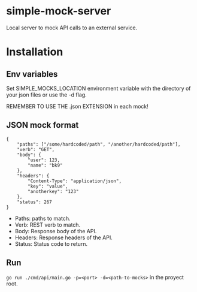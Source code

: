 # simple-mock-server
Local server to mock API calls to an external service.

# Installation
## Env variables
Set SIMPLE_MOCKS_LOCATION environment variable with the directory of your json files or use the -d flag.

REMEMBER TO USE THE .json EXTENSION in each mock!

## JSON mock format
    {
        "paths": ["/some/hardcoded/path", "/another/hardcoded/path"],
        "verb": "GET",
        "body": {
            "user": 123,
            "name": "bk9"
        },
        "headers": {
            "Content-Type": "application/json",
            "key": "value", 
            "anotherkey": "123"
        },
        "status": 267
    }

- Paths: paths to match.
- Verb: REST verb to match.
- Body: Response body of the API.
- Headers: Response headers of the API.
- Status: Status code to return.

## Run
`go run ./cmd/api/main.go -p=<port> -d=<path-to-mocks>` in the proyect root.
